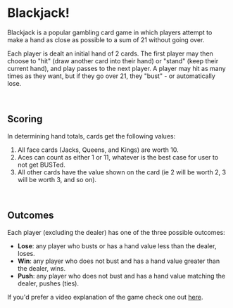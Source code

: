 # Blackjack!
Blackjack is a popular gambling card game in which players attempt to make a hand as close as possible to a sum of 21 without going over.  

Each player is dealt an initial hand of 2 cards. The first player may then choose to "hit" (draw another card into their hand) or "stand" (keep their current hand), and play passes to the next player. A player may hit as many times as they want, but if they go over 21, they "bust" - or automatically lose.  

&nbsp;  

## Scoring
In determining hand totals, cards get the following values:  
1. All face cards (Jacks, Queens, and Kings) are worth 10.  
2. Aces can count as either 1 or 11, whatever is the best case for user to not get BUSTed.  
3. All other cards have the value shown on the card (ie 2 will be worth 2, 3 will be worth 3, and so on).  

&nbsp;  

## Outcomes  
Each player (excluding the dealer) has one of the three possible outcomes:  
- **Lose**: any player who busts or has a hand value less than the dealer, loses.  
- **Win**: any player who does not bust and has a hand value greater than the dealer, wins.  
- **Push**: any player who does not bust and has a hand value matching the dealer, pushes (ties).  

If you'd prefer a video explanation of the game check one out [here](https://www.youtube.com/watch?v=qd5oc9hLrXg).  

&nbsp;  